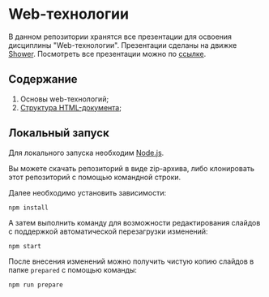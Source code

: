 # Web-технологии

В данном репозитории хранятся все презентации для освоения дисциплины 
"Web-технологии". Презентации сделаны на движке [Shower](https://shwr.me/).
Посмотреть все презентации можно по [ссылке](https://LoveSolaristics.github.io/shower-presentation/prepared/index.html).


## Содержание

1. Основы web-технологий;
2. [Структура HTML-документа](https://LoveSolaristics.github.io/shower-presentation/prepared/2.html);

## Локальный запуск

Для локального запуска необходим [Node.js](https://nodejs.org/en/).

Вы можете скачать репозиторий в виде zip-архива,
либо клонировать этот репозиторий с помощью командной строки.

Далее необходимо установить зависимости:
```
npm install
```
А затем выполнить команду для возможности редактирования слайдов
с поддержкой автоматической перезагрузки изменений:
```
npm start
```
После внесения изменений можно получить чистую копию слайдов в папке `prepared`
с помощью команды:
```
npm run prepare
```